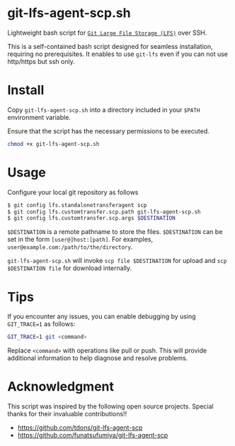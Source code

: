 # git-lfs-agent-scp.sh

Lightweight bash script for [`Git Large File Storage (LFS)`](https://git-lfs.github.com/) over SSH.

This is a self-contained bash script designed for seamless
installation, requiring no prerequisites. It enables to use `git-lfs` even if you can not use http/https but ssh
only.


# Install #

Copy `git-lfs-agent-scp.sh` into a directory included in your `$PATH`
environment variable.

Ensure that the script has the necessary permissions to be executed.
``` sh
chmod +x git-lfs-agent-scp.sh
```


# Usage #

Configure your local git repository as follows

```sh
$ git config lfs.standalonetransferagent scp
$ git config lfs.customtransfer.scp.path git-lfs-agent-scp.sh
$ git config lfs.customtransfer.scp.args $DESTINATION
```

`$DESTINATION` is a remote pathname to store the files. `$DESTINATION`
can be set in the form `[user@]host:[path]`. For examples,
`user@example.com:/path/to/the/directory`.

`git-lfs-agent-scp.sh` will invoke `scp file $DESTINATION` for upload
and `scp $DESTINATION file` for download internally.

# Tips #

If you encounter any issues, you can enable debugging by using `GIT_TRACE=1` as follows:
``` sh
GIT_TRACE=1 git <command>
```
Replace `<command>` with operations like pull or push.
This will provide additional information to help diagnose and resolve problems.


# Acknowledgment #

This script was inspired by the following open source
projects. Special thanks for their invaluable contributions!!

- https://github.com/tdons/git-lfs-agent-scp
- https://github.com/funatsufumiya/git-lfs-agent-scp
